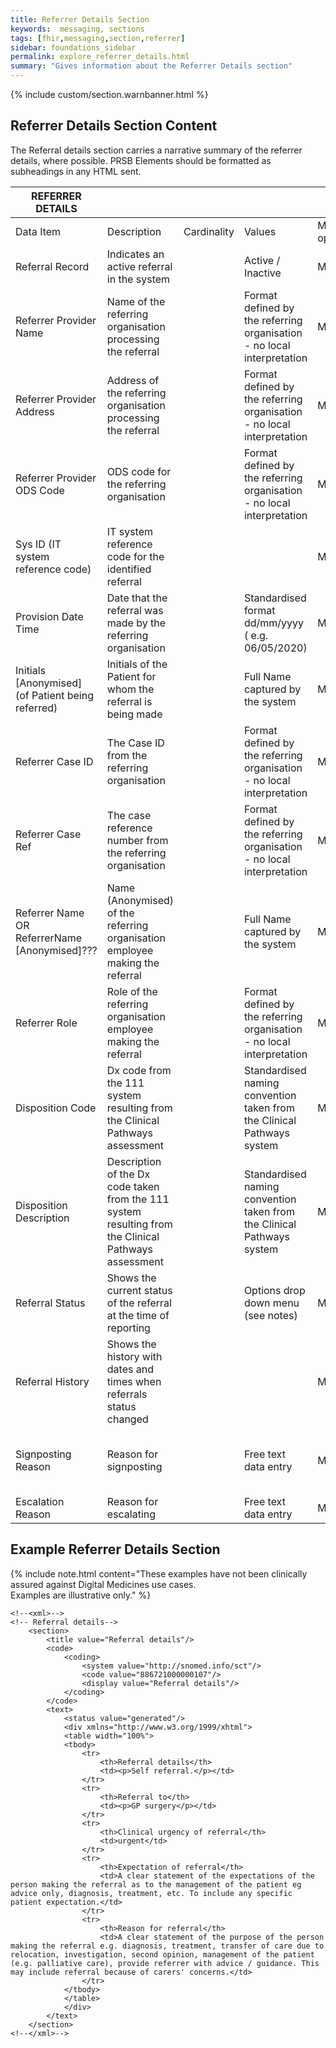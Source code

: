 ```yaml
---
title: Referrer Details Section
keywords:  messaging, sections
tags: [fhir,messaging,section,referrer]
sidebar: foundations_sidebar
permalink: explore_referrer_details.html
summary: "Gives information about the Referrer Details section"
---
```


{% include custom/section.warnbanner.html %}

## Referrer Details Section Content ##
The Referral details section carries a narrative summary of the referrer details, where possible. PRSB Elements should be formatted as subheadings in any HTML sent.

| REFERRER   DETAILS           |                                                                                                                                                                                                                                                                                                                              |             |                                                                                                                                                                      |                                  |                          |
|------------------------------|------------------------------------------------------------------------------------------------------------------------------------------------------------------------------------------------------------------------------------------------------------------------------------------------------------------------------|-------------|----------------------------------------------------------------------------------------------------------------------------------------------------------------------|----------------------------------|--------------------------|
| Data Item  | Description | Cardinality | Values | Mandatory/required/     optional | FHIR Target              |
| Referral Record   |Indicates an active referral in the system | | Active / Inactive   | Mandatory  |Composition.section.text|
|Referrer Provider Name|Name of the referring organisation processing the referral||Format defined by the referring organisation - no local interpretation|Mandatory|ReferralRequest.requester.onBehalfOf > Organization|
|Referrer Provider Address|Address of the referring organisation processing the referral||Format defined by the referring organisation - no local interpretation|Mandatory|Organization.address|
|Referrer Provider ODS Code|ODS code for the referring organisation||Format defined by the referring organisation - no local interpretation|Mandatory|Organization.identifier|
|Sys ID (IT system reference code)|IT system reference code for the identified referral|||Mandatory||
|     Provision Date Time                                         |     Date that the referral was   made by the referring organisation                                           |          |     Standardised format   dd/mm/yyyy      ( e.g. 06/05/2020)                    |     Mandatory    |     ReferralRequest.authoredOn                                                                                                                                   |
|     Initials [Anonymised] (of   Patient being referred)         |     Initials of the Patient for   whom the referral is being made                                             |          |     Full Name captured by the   system                                          |     Mandatory    |     Composition.section.text                                                                                                                                     |
|     Referrer Case ID                                              |     The Case ID from the   referring organisation                                                             |          |     Format defined by the   referring organisation - no local interpretation    |     Mandatory    |     ReferralRequest.identifier                                                                                                                                   |
|     Referrer Case Ref                                             |     The case reference number   from the referring organisation                                               |          |     Format defined by the   referring organisation - no local interpretation    |     Mandatory    |     ReferralRequest.identifier                                                                                                                                   |
|     Referrer Name     OR     ReferrerName     [Anonymised]???    |     Name (Anonymised) of the   referring organisation employee making the referral                            |          |     Full Name captured by the   system                                          |     Mandatory    |     ReferralRequest.requester.agent   > Practitioner (practitioner.name)                                                                                         |
|     Referrer Role                                                |     Role of the referring   organisation employee making the referral                                         |          |     Format defined by the referring   organisation - no local interpretation    |     Mandatory    |     Composition.section.text                                                                                                                                     |
|     Disposition Code                                             |     Dx code from the 111 system   resulting from the Clinical Pathways assessment                             |          |     Standardised naming   convention taken from the Clinical Pathways system    |     Mandatory    |     ReferralRequest.reasonCode   (code)                                                                                                                          |
|     Disposition Description                                      |     Description of the Dx code   taken from the 111 system resulting from the Clinical Pathways assessment    |          |     Standardised naming   convention taken from the Clinical Pathways system    |     Mandatory    |     ReferralRequest.reasonCode   (display)                                                                                                                       |
|     Referral Status                                             |     Shows the current status of   the referral at the time of reporting                                       |          |     Options drop down menu (see   notes)                                        |     Mandatory    |     ReferralRequest.status                                                                                                                                       |
|     Referral History                                            |     Shows the history with   dates and times when referrals status changed                                    |          |                                                                                 |     Mandatory    |     ReferralRequest.note                                                                                                                                         |
|     Signposting Reason                                           |     Reason for signposting                                                                                    |          |     Free text data entry                                                        |     Mandatory    |     ReferralRequest.reasonCode     This is the second use of   reason code – the 2 uses (disposition code & signposting reason) will   need separate systems.    |
|     Escalation Reason                                            |     Reason for escalating                                                                                     |          |     Free text data entry                                                        |     Mandatory    |     ReferralRequest.priority                                                                                                                                     |


##  Example Referrer Details Section ##

{% include note.html content="These examples have not been clinically assured against Digital Medicines use cases.<br/>Examples are illustrative only." %}

```
<!--<xml>-->
<!-- Referral details-->
	<section>
		<title value="Referral details"/>
		<code>
			<coding>
				<system value="http://snomed.info/sct"/>
				<code value="886721000000107"/>
				<display value="Referral details"/>
			</coding>
		</code>
		<text>
			<status value="generated"/>
			<div xmlns="http://www.w3.org/1999/xhtml">
			<table width="100%">
			<tbody>				
				<tr>
					<th>Referral details</th>
					<td><p>Self referral.</p></td>
				</tr>
				<tr>
					<th>Referral to</th>
					<td><p>GP surgery</p></td>
				</tr>		
				<tr>
					<th>Clinical urgency of referral</th>
					<td>urgent</td>
				</tr>		
				<tr>
					<th>Expectation of referral</th>
					<td>A clear statement of the expectations of the person making the referral as to the management of the patient eg advice only, diagnosis, treatment, etc. To include any specific patient expectation.</td>
				</tr>		
				<tr>
					<th>Reason for referral</th>
					<td>A clear statement of the purpose of the person making the referral e.g. diagnosis, treatment, transfer of care due to relocation, investigation, second opinion, management of the patient (e.g. palliative care), provide referrer with advice / guidance. This may include referral because of carers' concerns.</td>
				</tr>
			</tbody>
			</table>
			</div>
		</text>
	</section>
<!--</xml>-->
```